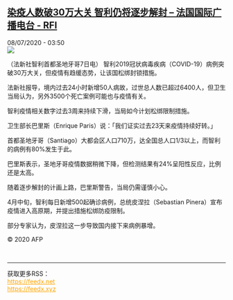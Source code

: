 <!--1594180467000-->
[染疫人数破30万大关 智利仍将逐步解封 – 法国国际广播电台 - RFI](http://www.rfi.fr//cn/contenu/20200708-%E6%9F%93%E7%96%AB%E4%BA%BA%E6%95%B0%E7%A0%B430%E4%B8%87%E5%A4%A7%E5%85%B3-%E6%99%BA%E5%88%A9%E4%BB%8D%E5%B0%86%E9%80%90%E6%AD%A5%E8%A7%A3%E5%B0%81)
------

<div>08/07/2020 - 03:50</div><img src="https://s.rfi.fr/media/display/4bb45af2-c0c4-11ea-897c-005056a964fe/w:310/p:16x9/int0004b.200708095002.jpg"><div class="t-content__body u-clearfix"><div class="m-interstitial"></div><p>（法新社智利首都圣地牙哥7日电）    智利2019冠状病毒疾病（COVID-19）病例突破30万大关，但疫情有趋缓态势，让该国松绑封锁措施。</p><p>法新社报导，境内过去24小时新增50人病故，过世总人数已超过6400人，但卫生当局认为，另外3500个死亡案例可能也与疫情有关。</p><p>智利疫情相关数字过去3周来持续下滑，当局如今计划松绑限制措施。</p><p>卫生部长巴里斯（Enrique Paris）说：「我们证实过去23天来疫情持续好转。」</p><p>首都圣地牙哥（Santiago）大都会区人口710万，达全国总人口1/3以上，而智利的病例有80%发生于此。</p><p>巴里斯表示，圣地牙哥疫情数据稍微下降，但检测结果有24%呈阳性反应，比例还是太高。</p><p>随着逐步解封的计画上路，巴里斯警告，当局仍需谨慎小心。</p><p>4月中旬，智利每日新增500起确诊病例，总统皮涅拉（Sebastian Pinera）宣布疫情进入高原期，并提出措施松绑防疫限制。</p><p>部分专家认为，皮涅拉这一步导致国内接下来病例暴增。</p><p class="t-copyright">© 2020 AFP</p>        </div><br><hr><div>获取更多RSS：<br><a href="https://feedx.net" style="color:orange" target="_blank">https://feedx.net</a> <br><a href="https://feedx.xyz" style="color:orange" target="_blank">https://feedx.xyz</a><br></div>
